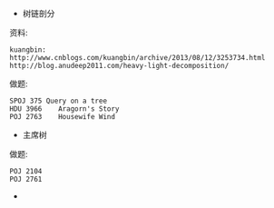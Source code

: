 
* 树链剖分

资料:

	kuangbin: http://www.cnblogs.com/kuangbin/archive/2013/08/12/3253734.html
	http://blog.anudeep2011.com/heavy-light-decomposition/

做题:

	SPOJ 375 Query on a tree
	HDU 3966 	Aragorn's Story
	POJ 2763 	Housewife Wind 


* 主席树

做题:

	POJ 2104
	POJ 2761	

* 
